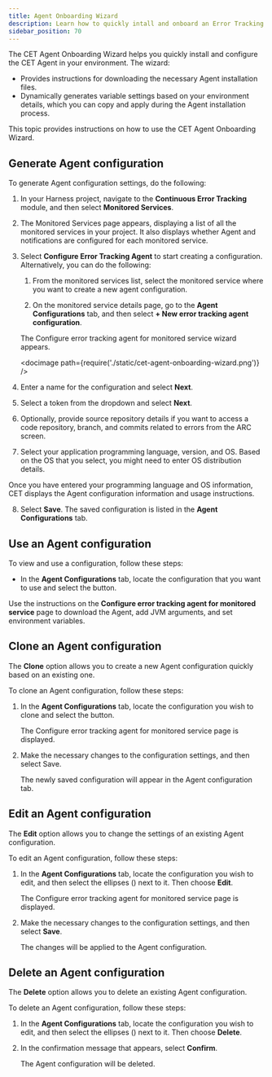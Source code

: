 ```yaml
---
title: Agent Onboarding Wizard
description: Learn how to quickly intall and onboard an Error Tracking Agent.
sidebar_position: 70
---
```


The CET Agent Onboarding Wizard helps you quickly install and configure the CET Agent in your environment. The wizard:

* Provides instructions for downloading the necessary Agent installation files.
* Dynamically generates variable settings based on your environment details, which you can copy and apply during the Agent installation process.

This topic provides instructions on how to use the CET Agent Onboarding Wizard.


## Generate Agent configuration

To generate Agent configuration settings, do the following:

1. In your Harness project, navigate to the **Continuous Error Tracking** module, and then select **Monitored Services**.
2. The Monitored Services page appears, displaying a list of all the monitored services in your project. It also displays whether Agent and notifications are configured for each monitored service.

2. Select **Configure Error Tracking Agent** to start creating a configuration. 
   Alternatively, you can do the following:

    1. From the monitored services list, select the monitored service where you want to create a new agent configuration.

    2. On the monitored service details page, go to the **Agent Configurations** tab, and then select **+ New error tracking agent configuration**.
   
   The Configure error tracking agent for monitored service wizard appears.

   <docimage path={require('./static/cet-agent-onboarding-wizard.png')} />

4. Enter a name for the configuration and select **Next**.

5. Select a token from the dropdown and select **Next**.

6. Optionally, provide source repository details if you want to access a code repository, branch, and commits related to errors from the ARC screen.

7.  Select your application programming language, version, and OS. Based on the OS that you select, you might need to enter OS distribution details.
   
   Once you have entered your programming language and OS information, CET displays the Agent configuration information and usage instructions.
 
8. Select **Save**.
   The saved configuration is listed in the **Agent Configurations** tab.


## Use an Agent configuration

To view and use a configuration, follow these steps:

- In the **Agent Configurations** tab, locate the configuration that you want to use and select the <i class="fa-solid fa-code"></i> button.  
  
Use the instructions on the **Configure error tracking agent for monitored service** page to download the Agent, add JVM arguments, and set environment variables.

## Clone an Agent configuration

The **Clone** option allows you to create a new Agent configuration quickly based on an existing one.

To clone an Agent configuration, follow these steps:

1. In the **Agent Configurations** tab, locate the configuration you wish to clone and select the <i class="fa-regular fa-copy"></i> button.  
   
   The Configure error tracking agent for monitored service page is displayed.

2. Make the necessary changes to the configuration settings, and then select Save.

   The newly saved configuration will appear in the Agent configuration tab.


## Edit an Agent configuration

The **Edit** option allows you to change the settings of an existing Agent configuration.

To edit an Agent configuration, follow these steps:

1. In the **Agent Configurations** tab, locate the configuration you wish to edit, and then select the ellipses (<i class="fa-solid fa-ellipsis-vertical"></i>) next to it. Then choose **Edit**.
   
   The Configure error tracking agent for monitored service page is displayed.

2. Make the necessary changes to the configuration settings, and then select **Save**.

   The changes will be applied to the Agent configuration.


## Delete an Agent configuration

The **Delete** option allows you to delete an existing Agent configuration.

To delete an Agent configuration, follow these steps:

1. In the **Agent Configurations** tab, locate the configuration you wish to edit, and then select the ellipses (<i class="fa-solid fa-ellipsis-vertical"></i>) next to it. Then choose **Delete**.

2. In the confirmation message that appears, select **Confirm**.

   The Agent configuration will be deleted.